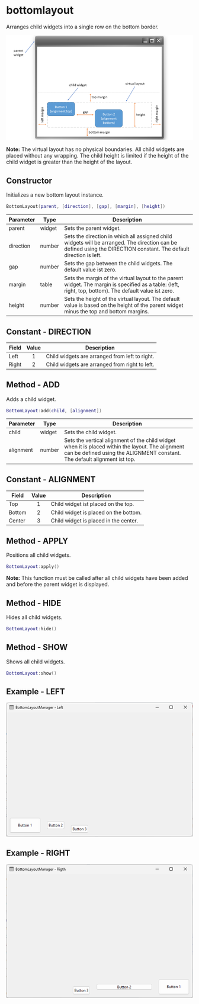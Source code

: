 # bottomlayout

Arranges child widgets into a single row on the bottom border.

![bottomlayout](/docs/bottomlayout/bottomlayout.png)

**Note:**
The virtual layout has no physical boundaries.
All child widgets are placed without any wrapping.
The child height is limited if the height of the child widget is greater than the height of the layout.

## Constructor

Initializes a new bottom layout instance.

```Lua
BottomLayout(parent, [direction], [gap], [margin], [height])
```

Parameter | Type | Description
---|---|---
parent| widget | Sets the parent widget.
direction | number | Sets the direction in which all assigned child widgets will be arranged. The direction can be defined using the DIRECTION constant. The default direction is left.
gap | number | Sets the gap between the child widgets. The default value ist zero.
margin | table | Sets the margin of the virtual layout to the parent widget. The margin is specified as a table: {left, right, top, bottom}. The default value ist zero.
height | number | Sets the height of the virtual layout. The default value is based on the height of the parent widget minus the top and bottom margins.

## Constant - DIRECTION

Field | Value | Description |
---|:---:|---
Left | 1 | Child widgets are arranged from left to right.
Right | 2 | Child widgets are arranged from right to left.

## Method - ADD

Adds a child widget.

```Lua
BottomLayout:add(child, [alignment])
```

Parameter | Type | Description
---|---|---
child | widget | Sets the child widget.
alignment | number | Sets the vertical alignment of the child widget when it is placed within the layout. The alignment can be defined using the ALIGNMENT constant. The default alignment ist top.

## Constant - ALIGNMENT

Field | Value | Description |
---|:---:|---
Top | 1 | Child widget ist placed on the top.
Bottom | 2 | Child widget is placed on the bottom.
Center | 3 | Child widget is placed in the center.

## Method - APPLY

Positions all child widgets.

```Lua
BottomLayout:apply()
```

**Note:**
This function must be called after all child widgets have been added and before the parent widget is displayed.

## Method - HIDE

Hides all child widgets.

```Lua
BottomLayout:hide()
```

## Method - SHOW

Shows all child widgets.

```Lua
BottomLayout:show()
```

## Example - LEFT

![bottomlayoutleft](/docs/bottomlayout/bottomlayoutleft.png)

## Example - RIGHT

![bottomlayoutright](/docs/bottomlayout/bottomlayoutright.png)
